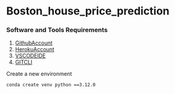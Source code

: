 # Boston_house_price_prediction
### Software and Tools Requirements
1. [GithubAccount](https://github.com/venkatanadikatla/Boston_house_price_prediction.git)
2. [HerokuAccount](https://heroku.com)
3. [VSCODEIDE](https://code.visualstudio.com/)
4. [GITCLI](htttps://git-scm.com/book/en/v2/Getting-Started-The-Command-Line)

Create a new environment

```
conda create venv python ==3.12.0
```